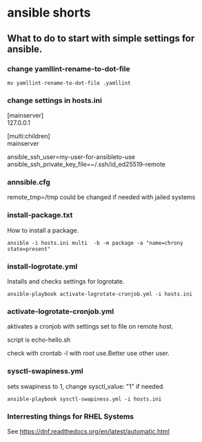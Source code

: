 # ansible shorts

## What to do to start with simple settings for ansible.

### change yamllint-rename-to-dot-file

```
mv yamllint-rename-to-dot-file .yamllint
```

### change settings in hosts.ini


[mainserver]\
127.0.0.1

[multi:children]\
mainserver

ansible_ssh_user=my-user-for-ansibleto-use\
ansible_ssh_private_key_file=~/.ssh/id_ed25519-remote


### annsible.cfg 

remote_tmp=/tmp could be changed if needed with jailed systems 

### install-package.txt
How to install a package.

```
ansible -i hosts.ini multi  -b -m package -a "name=chrony state=present"
```

### install-logrotate.yml

Installs and checks settings for logrotate.

```
ansible-playbook activate-logrotate-cronjob.yml -i hosts.ini
```
### activate-logrotate-cronjob.yml

aktivates a cronjob with settings set to file on remote host.

script is echo-hello.sh

check with crontab -l with root use.Better use other user.

### sysctl-swapiness.yml

sets swapiness to 1, change sysctl_value: "1" if needed.

```
ansible-playbook sysctl-swapiness.yml -i hosts.ini
```

### Interresting things for RHEL Systems

See https://dnf.readthedocs.org/en/latest/automatic.html


